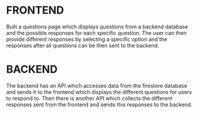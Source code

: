 # FRONTEND

Built a questions page which displays questions from a backend database and the possible responses for each specific question. The user can then provide different responses by selecting a specific option and the responses after all questions can be then sent to the backend.

# BACKEND

The backend has an API which accesses data from the firestore database and sends it to the frontend which displays the different questions for users to respond to. Then there is another API which collects the different responses sent from the frontend and sends this responses to the backend.
